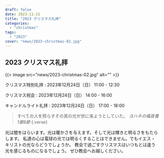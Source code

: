 ```yaml
---
draft: false
date: 2023-11-21
title: "2023 クリスマス礼拝"
categories:
  - "christmas"
tags:
  - "2023"
cover: "news/2023-christmas-02.jpg"
---
```


## 2023 クリスマス礼拝

{{< image src="news/2023-christmas-02.jpg" alt="" >}}

クリスマス特別礼拝
: 2023年12月24日（日） 11:00 - 12:30

クリスマス祝会
: 2023年12月24日（日） 14:00 - 16:00

キャンドルライト礼拝
: 2023年12月24日（日） 17:00 - 18:00

> すべての人を照らすその真の光が世に来ようとしていた。
<cite>ヨハネの福音書 1章9節</cite>
{.verse}

光は闇をはらいます。光は暖かさを与えます。そして光は輝きと明るさをもたらします。
私達の心は電球の光では明るくすることはできません。でもイエス・キリストの光ならどうでしょうか。
教会で過ごすクリスマスはいつもとは違う光を感じるものになるでしょう。
ぜひ教会へお越しください。

